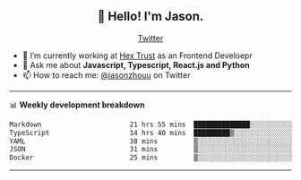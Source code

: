 <h2 align="center">👋 Hello! I'm Jason.</h2>
<p align="center">
  <a href="https://twitter.com/jasonzhouu">Twitter</a>
</p>


- 🔭 I’m currently working at [Hex Trust](https://hextrust.com/) as an Frontend Develoepr
- 💬 Ask me about **Javascript, Typescript, React.js and Python**
- 📫 How to reach me: [@jasonzhouu](https://twitter.com/jasonzhouu) on Twitter

-------

📊 **Weekly development breakdown**
<!--START_SECTION:waka-->

```txt
Markdown                      21 hrs 55 mins  ██████████████░░░░░░░░░░░   56.56 %
TypeScript                    14 hrs 40 mins  █████████▒░░░░░░░░░░░░░░░   37.86 %
YAML                          38 mins         ▒░░░░░░░░░░░░░░░░░░░░░░░░   01.64 %
JSON                          31 mins         ▒░░░░░░░░░░░░░░░░░░░░░░░░   01.37 %
Docker                        25 mins         ▒░░░░░░░░░░░░░░░░░░░░░░░░   01.08 %
```

<!--END_SECTION:waka-->

-------

